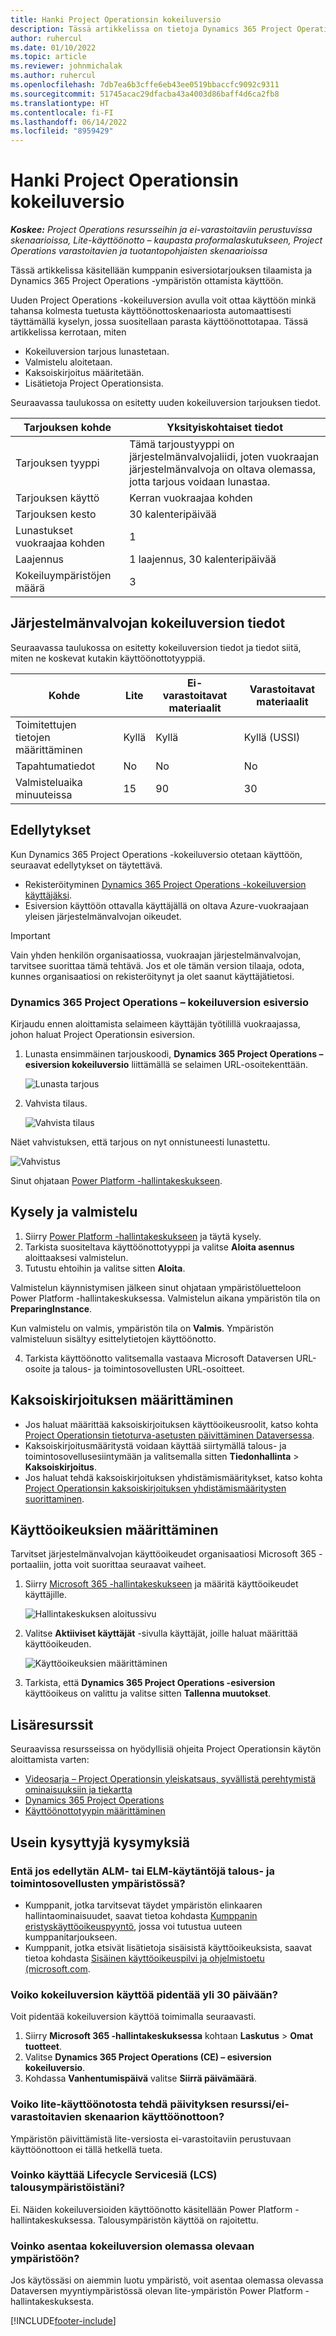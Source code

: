 ```yaml
---
title: Hanki Project Operationsin kokeiluversio
description: Tässä artikkelissa on tietoja Dynamics 365 Project Operations -kokeiluversion käyttöönotosta.
author: ruhercul
ms.date: 01/10/2022
ms.topic: article
ms.reviewer: johnmichalak
ms.author: ruhercul
ms.openlocfilehash: 7db7ea6b3cffe6eb43ee0519bbaccfc9092c9311
ms.sourcegitcommit: 51745acac29dfacba43a4003d86baff4d6ca2fb8
ms.translationtype: HT
ms.contentlocale: fi-FI
ms.lasthandoff: 06/14/2022
ms.locfileid: "8959429"
---
```

# <a name="sign-up-for-project-operations-trials"></a>Hanki Project Operationsin kokeiluversio 

_**Koskee:** Project Operations resursseihin ja ei-varastoitaviin perustuvissa skenaarioissa, Lite-käyttöönotto – kaupasta proformalaskutukseen, Project Operations varastoitavien ja tuotantopohjaisten skenaarioissa_ 



Tässä artikkelissa käsitellään kumppanin esiversiotarjouksen tilaamista ja Dynamics 365 Project Operations -ympäristön ottamista käyttöön.

Uuden Project Operations -kokeiluversion avulla voit ottaa käyttöön minkä tahansa kolmesta tuetusta käyttöönottoskenaariosta automaattisesti täyttämällä kyselyn, jossa suositellaan parasta käyttöönottotapaa. Tässä artikkelissa kerrotaan, miten

- Kokeiluversion tarjous lunastetaan.
- Valmistelu aloitetaan.
- Kaksoiskirjoitus määritetään.
- Lisätietoja Project Operationsista. 

Seuraavassa taulukossa on esitetty uuden kokeiluversion tarjouksen tiedot.

| **Tarjouksen kohde**               | **Yksityiskohtaiset tiedot**                                  |
|------------------------------|----------------------------------------------|
| Tarjouksen tyyppi                   | Tämä tarjoustyyppi on järjestelmänvalvojaliidi, joten vuokraajan järjestelmänvalvoja on oltava olemassa, jotta tarjous voidaan lunastaa. |
| Tarjouksen käyttö                    | Kerran vuokraajaa kohden                          |
| Tarjouksen kesto               | 30 kalenteripäivää                             |
| Lunastukset vuokraajaa kohden       | 1                                            |
| Laajennus                    | 1 laajennus, 30 kalenteripäivää               |
| Kokeiluympäristöjen määrä | 3                                            |


## <a name="admin-trial-details"></a>Järjestelmänvalvojan kokeiluversion tiedot
Seuraavassa taulukossa on esitetty kokeiluversion tiedot ja tiedot siitä, miten ne koskevat kutakin käyttöönottotyyppiä.

| **Kohde**                      | **Lite**                                     | **Ei-varastoitavat materiaalit** | **Varastoitavat materiaalit** |
|-------------------------------|----------------------------------------------|---------------------------|-----------------------|
| Toimitettujen tietojen määrittäminen           | Kyllä                                          | Kyllä                       | Kyllä (USSI)            |
| Tapahtumatiedot            | No                                           | No                        | No                    |
| Valmisteluaika minuuteissa  | 15                                           | 90                        | 30                    |
 
## <a name="prerequisites"></a>Edellytykset
Kun Dynamics 365 Project Operations -kokeiluversio otetaan käyttöön, seuraavat edellytykset on täytettävä.

- Rekisteröityminen [Dynamics 365 Project Operations -kokeiluversion käyttäjäksi](https://www.aka.ms/try-po).
- Esiversion käyttöön ottavalla käyttäjällä on oltava Azure-vuokraajaan yleisen järjestelmänvalvojan oikeudet.

> [!IMPORTANT]
> Vain yhden henkilön organisaatiossa, vuokraajan järjestelmänvalvojan, tarvitsee suorittaa tämä tehtävä. Jos et ole tämän version tilaaja, odota, kunnes organisaatiosi on rekisteröitynyt ja olet saanut käyttäjätietosi.

### <a name="dynamics-365-project-operations---preview-trial"></a>Dynamics 365 Project Operations – kokeiluversion esiversio 

Kirjaudu ennen aloittamista selaimeen käyttäjän työtilillä vuokraajassa, johon haluat Project Operationsin esiversion.

1. Lunasta ensimmäinen tarjouskoodi, **Dynamics 365 Project Operations – esiversion kokeiluversio** liittämällä se selaimen URL-osoitekenttään.

    ![Lunasta tarjous](./media/16RedeemFirstOfferNew.png)

2. Vahvista tilaus.

    ![Vahvista tilaus](./media/17ConfirmOrderNew.png)

  Näet vahvistuksen, että tarjous on nyt onnistuneesti lunastettu.

   ![Vahvistus](./media/18OrderConfirmationNew.png)

  Sinut ohjataan [Power Platform -hallintakeskukseen](https://admin.powerplatform.microsoft.com/projectoperationstrial).

## <a name="questionnaire-and-provisioning"></a>Kysely ja valmistelu

1.  Siirry [Power Platform -hallintakeskukseen](https://admin.powerplatform.com/projectoperationstrial) ja täytä kysely.  
2.  Tarkista suositeltava käyttöönottotyyppi ja valitse **Aloita asennus** aloittaaksesi valmistelun.
3.  Tutustu ehtoihin ja valitse sitten **Aloita**.

   Valmistelun käynnistymisen jälkeen sinut ohjataan ympäristöluetteloon Power Platform -hallintakeskuksessa. Valmistelun aikana ympäristön tila on **PreparingInstance**.
 
  Kun valmistelu on valmis, ympäristön tila on **Valmis**. Ympäristön valmisteluun sisältyy esittelytietojen käyttöönotto.
 
4.  Tarkista käyttöönotto valitsemalla vastaava Microsoft Dataversen URL-osoite ja talous- ja toimintosovellusten URL-osoitteet.

## <a name="configuring-dual-write"></a>Kaksoiskirjoituksen määrittäminen
- Jos haluat määrittää kaksoiskirjoituksen käyttöoikeusroolit, katso kohta [Project Operationsin tietoturva-asetusten päivittäminen Dataversessa](resource-provision-new-environment.md#update-security-settings-on-project-operations-on-dataverse).
- Kaksoiskirjoitusmääritystä voidaan käyttää siirtymällä talous- ja toimintosovellusesiintymään ja valitsemalla sitten **Tiedonhallinta** > **Kaksoiskirjoitus**.
- Jos haluat tehdä kaksoiskirjoituksen yhdistämismääritykset, katso kohta [Project Operationsin kaksoiskirjoituksen yhdistämismääritysten suorittaminen](resource-provision-new-environment.md#run-project-operations-dual-write-maps).

## <a name="assign-licenses"></a>Käyttöoikeuksien määrittäminen

Tarvitset järjestelmänvalvojan käyttöoikeudet organisaatiosi Microsoft 365 -portaaliin, jotta voit suorittaa seuraavat vaiheet.

1. Siirry [Microsoft 365 -hallintakeskukseen](https://portal.office.com/) ja määritä käyttöoikeudet käyttäjille.

   ![Hallintakeskuksen aloitussivu](./media/14AdminPortal.png)

2. Valitse **Aktiiviset käyttäjät** -sivulla käyttäjät, joille haluat määrittää käyttöoikeuden.

   ![Käyttöoikeuksien määrittäminen](./media/15AssignLicenses.png)

3. Tarkista, että **Dynamics 365 Project Operations -esiversion** käyttöoikeus on valittu ja valitse sitten **Tallenna muutokset**.

## <a name="additional-resources"></a>Lisäresurssit

Seuraavissa resursseissa on hyödyllisiä ohjeita Project Operationsin käytön aloittamista varten:

- [Videosarja – Project Operationsin yleiskatsaus, syvällistä perehtymistä ominaisuuksiin ja tiekartta](https://youtube.com/playlist?list=PLcakwueIHoT_LJ3Fr1tHnkPk5lioqE6uH)
- [Dynamics 365 Project Operations](/learn/modules/examine-dynamics-365-project-operations/)
- [Käyttöönottotyypin määrittäminen](determine-deployment-type.md)

## <a name="frequently-asked-questions"></a>Usein kysyttyjä kysymyksiä

### <a name="what-if-i-require-alm-or-elm-for-my-finance-and-operations-apps-environment"></a>Entä jos edellytän ALM- tai ELM-käytäntöjä talous- ja toimintosovellusten ympäristössä?

- Kumppanit, jotka tarvitsevat täydet ympäristön elinkaaren hallintaominaisuudet, saavat tietoa kohdasta [Kumppanin eristyskäyttöoikeuspyyntö](https://experience.dynamics.com/requestlicense), jossa voi tutustua uuteen kumppanitarjoukseen. 
- Kumppanit, jotka etsivät lisätietoja sisäisistä käyttöoikeuksista, saavat tietoa kohdasta [Sisäinen käyttöoikeuspilvi ja ohjelmistoetu (microsoft.com](https://partner.microsoft.com/membership/internal-use-software).

### <a name="can-i-extend-my-trial-beyond-30-days"></a>Voiko kokeiluversion käyttöä pidentää yli 30 päivään?
Voit pidentää kokeiluversion käyttöä toimimalla seuraavasti.

1. Siirry **Microsoft 365 -hallintakeskuksessa** kohtaan **Laskutus** > **Omat tuotteet**.
2. Valitse **Dynamics 365 Project Operations (CE) – esiversion kokeiluversio**.
3. Kohdassa **Vanhentumispäivä** valitse **Siirrä päivämäärä**.

### <a name="can-i-upgrade-from-the-lite-deployment-to-the-resourcenon-stocked-based-scenario-deployment"></a>Voiko lite-käyttöönotosta tehdä päivityksen resurssi/ei-varastoitavien skenaarion käyttöönottoon?
Ympäristön päivittämistä lite-versiosta ei-varastoitaviin perustuvaan käyttöönottoon ei tällä hetkellä tueta.

### <a name="can-i-access-lifecycle-services-lcs-for-my-finance-environments"></a>Voinko käyttää Lifecycle Servicesiä (LCS) talousympäristöistäni?  
Ei. Näiden kokeiluversioiden käyttöönotto käsitellään Power Platform -hallintakeskuksessa. Talousympäristön käyttöä on rajoitettu.

### <a name="can-i-install-my-trial-on-an-existing-environment"></a>Voinko asentaa kokeiluversion olemassa olevaan ympäristöön?
Jos käytössäsi on aiemmin luotu ympäristö, voit asentaa olemassa olevassa Dataversen myyntiympäristössä olevan lite-ympäristön Power Platform -hallintakeskuksesta.

[!INCLUDE[footer-include](../includes/footer-banner.md)]
